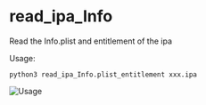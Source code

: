 # read_ipa_Info
Read the Info.plist and entitlement of the ipa


Usage:
```
python3 read_ipa_Info.plist_entitlement xxx.ipa
```
 ![Usage](https://github.com/dwj1210/read_ipa_Info.plist_entitlement/blob/master/Usage.png)

